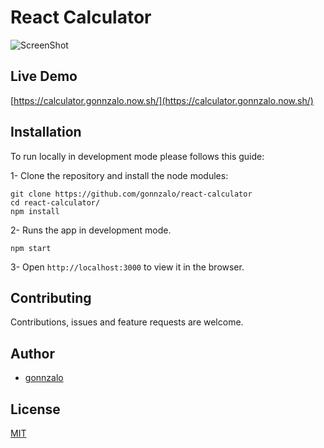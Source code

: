 # React Calculator

![ScreenShot](https://raw.github.com/gonnzalo/personal-website/master/src/images/calculator.png)


## Live Demo

[https://calculator.gonnzalo.now.sh/](https://calculator.gonnzalo.now.sh/)

## Installation

To run locally in development mode please follows this guide:

1- Clone the repository and install the node modules:

```shell
git clone https://github.com/gonnzalo/react-calculator
cd react-calculator/
npm install
```

2- Runs the app in development mode.

```shell
npm start
```

3- Open `http://localhost:3000` to view it in the browser.

## Contributing

Contributions, issues and feature requests are welcome.

## Author

- [gonnzalo](https://)

## License

[MIT](https://choosealicense.com/licenses/mit/)
